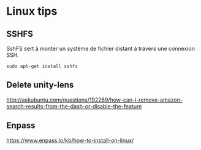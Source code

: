 # Linux tips

## SSHFS

SshFS sert à monter un système de fichier distant à travers une connexion SSH.

	sudo apt-get install sshfs
	
## Delete unity-lens
http://askubuntu.com/questions/192269/how-can-i-remove-amazon-search-results-from-the-dash-or-disable-the-feature

## Enpass
https://www.enpass.io/kb/how-to-install-on-linux/

